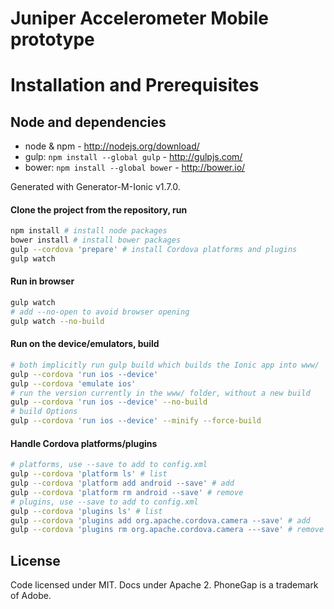 # Juniper Accelerometer Mobile prototype

# Installation and Prerequisites
## Node and dependencies
- node & npm - http://nodejs.org/download/
- gulp: `npm install --global gulp` - http://gulpjs.com/
- bower: `npm install --global bower` - http://bower.io/

Generated with Generator-M-Ionic v1.7.0. 


#### Clone the project from the repository, run

```sh
npm install # install node packages
bower install # install bower packages
gulp --cordova 'prepare' # install Cordova platforms and plugins
gulp watch
```

#### Run in browser

```sh
gulp watch
# add --no-open to avoid browser opening
gulp watch --no-build
```
#### Run on the device/emulators, build

```sh
# both implicitly run gulp build which builds the Ionic app into www/
gulp --cordova 'run ios --device'
gulp --cordova 'emulate ios'
# run the version currently in the www/ folder, without a new build
gulp --cordova 'run ios --device' --no-build
# build Options
gulp --cordova 'run ios --device' --minify --force-build
```

#### Handle Cordova platforms/plugins
```sh
# platforms, use --save to add to config.xml
gulp --cordova 'platform ls' # list
gulp --cordova 'platform add android --save' # add
gulp --cordova 'platform rm android --save' # remove
# plugins, use --save to add to config.xml
gulp --cordova 'plugins ls' # list
gulp --cordova 'plugins add org.apache.cordova.camera --save' # add
gulp --cordova 'plugins rm org.apache.cordova.camera ---save' # remove
```


## License
Code licensed under MIT. Docs under Apache 2. PhoneGap is a trademark of Adobe.
